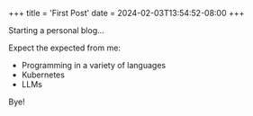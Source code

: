 +++
title = 'First Post'
date = 2024-02-03T13:54:52-08:00
+++

Starting a personal blog...

<!--more-->

Expect the expected from me:

- Programming in a variety of languages
- Kubernetes
- LLMs

Bye!

